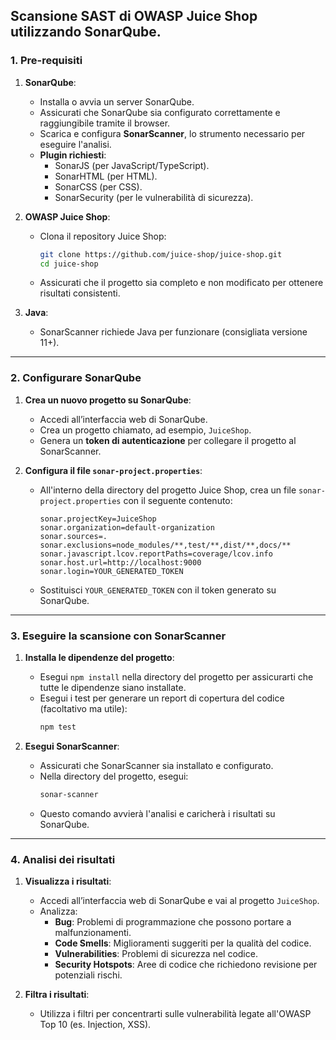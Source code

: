 Scansione SAST di **OWASP Juice Shop** utilizzando **SonarQube**. 
---

### **1. Pre-requisiti**
1. **SonarQube**:
   - Installa o avvia un server SonarQube.
   - Assicurati che SonarQube sia configurato correttamente e raggiungibile tramite il browser.
   - Scarica e configura **SonarScanner**, lo strumento necessario per eseguire l'analisi.
   - **Plugin richiesti**:
     - SonarJS (per JavaScript/TypeScript).
     - SonarHTML (per HTML).
     - SonarCSS (per CSS).
     - SonarSecurity (per le vulnerabilità di sicurezza).

2. **OWASP Juice Shop**:
   - Clona il repository Juice Shop:
     ```bash
     git clone https://github.com/juice-shop/juice-shop.git
     cd juice-shop
     ```
   - Assicurati che il progetto sia completo e non modificato per ottenere risultati consistenti.

3. **Java**:
   - SonarScanner richiede Java per funzionare (consigliata versione 11+).

---

### **2. Configurare SonarQube**
1. **Crea un nuovo progetto su SonarQube**:
   - Accedi all’interfaccia web di SonarQube.
   - Crea un progetto chiamato, ad esempio, `JuiceShop`.
   - Genera un **token di autenticazione** per collegare il progetto al SonarScanner.

2. **Configura il file `sonar-project.properties`**:
   - All'interno della directory del progetto Juice Shop, crea un file `sonar-project.properties` con il seguente contenuto:
     ```properties
     sonar.projectKey=JuiceShop
     sonar.organization=default-organization
     sonar.sources=.
     sonar.exclusions=node_modules/**,test/**,dist/**,docs/**
     sonar.javascript.lcov.reportPaths=coverage/lcov.info
     sonar.host.url=http://localhost:9000
     sonar.login=YOUR_GENERATED_TOKEN
     ```
   - Sostituisci `YOUR_GENERATED_TOKEN` con il token generato su SonarQube.

---

### **3. Eseguire la scansione con SonarScanner**
1. **Installa le dipendenze del progetto**:
   - Esegui `npm install` nella directory del progetto per assicurarti che tutte le dipendenze siano installate.
   - Esegui i test per generare un report di copertura del codice (facoltativo ma utile):
     ```bash
     npm test
     ```

2. **Esegui SonarScanner**:
   - Assicurati che SonarScanner sia installato e configurato.
   - Nella directory del progetto, esegui:
     ```bash
     sonar-scanner
     ```
   - Questo comando avvierà l'analisi e caricherà i risultati su SonarQube.

---

### **4. Analisi dei risultati**
1. **Visualizza i risultati**:
   - Accedi all’interfaccia web di SonarQube e vai al progetto `JuiceShop`.
   - Analizza:
     - **Bug**: Problemi di programmazione che possono portare a malfunzionamenti.
     - **Code Smells**: Miglioramenti suggeriti per la qualità del codice.
     - **Vulnerabilities**: Problemi di sicurezza nel codice.
     - **Security Hotspots**: Aree di codice che richiedono revisione per potenziali rischi.

2. **Filtra i risultati**:
   - Utilizza i filtri per concentrarti sulle vulnerabilità legate all'OWASP Top 10 (es. Injection, XSS).
